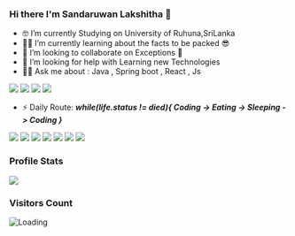 ### Hi there I'm Sandaruwan Lakshitha 👋

- 🤓 I’m currently Studying on University of Ruhuna,SriLanka
- 👨‍🏫 I’m currently learning about the facts to be packed 😎
- 👯 I’m looking to collaborate on Exceptions 🤫
- 🧐 I’m looking for help with Learning new Technologies
- 🙋‍♂️ Ask me about : Java , Spring boot , React , Js
 
<img src="https://img.icons8.com/color/80/000000/spring-logo.png"/> <img src="https://img.icons8.com/color/80/000000/javascript--v1.png"/> <img src="https://img.icons8.com/color/80/000000/java-coffee-cup-logo--v2.png"/>  <img src="https://img.icons8.com/plasticine/80/000000/react.png"/>

- ⚡ Daily Route: 
  ***while(life.status != died){
     Coding -> Eating -> Sleeping -> Coding
   }***
   
<img src="https://img.icons8.com/external-soft-fill-juicy-fish/100/000000/external-coding-coding-and-development-soft-fill-soft-fill-juicy-fish-2.png"/> <img src="https://img.icons8.com/plasticine/100/000000/arrow.png"/> <img src="https://img.icons8.com/external-konkapp-flat-konkapp/100/000000/external-eating-stay-at-home-konkapp-flat-konkapp.png"/> <img src="https://img.icons8.com/plasticine/100/000000/arrow.png"/> <img src="https://img.icons8.com/external-itim2101-flat-itim2101/100/000000/external-sleeping-time-management-itim2101-flat-itim2101.png"/> <img src="https://img.icons8.com/plasticine/100/000000/arrow.png"/> <img src="https://img.icons8.com/external-soft-fill-juicy-fish/100/000000/external-coding-coding-and-development-soft-fill-soft-fill-juicy-fish-2.png"/>


### Profile Stats

<img src="https://github-readme-stats.vercel.app/api?usernameSandaruwan-Lakshitha&&show_icons=true&title_color=000046&icon_color=23074d&text_color=0F2027&bg_color=E94057">

### Visitors Count

<img align="left" src = "https://profile-counter.glitch.me/Sandaruwan-Lakshitha/count.svg" alt ="Loading">
